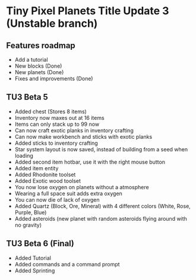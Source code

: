 # Tiny Pixel Planets Title Update 3 (Unstable branch)
## Features roadmap
- Add a tutorial
- New blocks (Done)
- New planets (Done)
- Fixes and improvements (Done)

## TU3 Beta 5
- Added chest (Stores 8 items)
- Inventory now maxes out at 16 items
- Items can only stack up to 99 now
- Can now craft exotic planks in inventory crafting
- Can now make workbench and sticks with exotic planks
- Added sticks to inventory crafting
- Star system layout is now saved, instead of building from a seed when loading
- Added second item hotbar, use it with the right mouse button
- Added item entity
- Added Rhodonite toolset
- Added Exotic wood toolset
- You now lose oxygen on planets without a atmosphere
- Wearing a full space suit adds extra oxygen
- You can now die of lack of oxygen
- Added Quartz (Block, Ore, Mineral) with 4 different colors (White, Rose, Purple, Blue)
- Added asteroids (new planet with random asteroids flying around with no gravity)

## TU3 Beta 6 (Final)
- Added Tutorial 
- Added commands and a command prompt
- Added Sprinting
